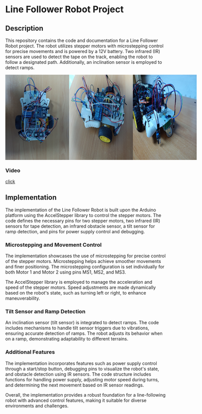 # Line Follower Robot Project

## Description

This repository contains the code and documentation for a Line Follower Robot project. The robot utilizes stepper motors with microstepping control for precise movements and is powered by a 12V battery. Two infrared (IR) sensors are used to detect the tape on the track, enabling the robot to follow a designated path. Additionally, an inclination sensor is employed to detect ramps.

<div style="display: flex; justify-content: space-between;">
  <img src="https://github.com/OctavianMihaila/Line-follower-using-stepper-motors/blob/main/photo1.jpg?raw=true" alt="Photo 1" width="200"/>
  <img src="https://github.com/OctavianMihaila/Line-follower-using-stepper-motors/blob/main/photo2.jpg?raw=true" alt="Photo 2" width="200"/>
  <img src="https://github.com/OctavianMihaila/Line-follower-using-stepper-motors/blob/main/photo3.jpg?raw=true" alt="Photo 3" width="200"/>
</div>

### Video

[click](https://drive.google.com/file/d/1AFfCffdHiyz3Ny4kCnAHTGUHm5Ol00mJ/view)

## Implementation

The implementation of the Line Follower Robot is built upon the Arduino platform using the AccelStepper library to control the stepper motors. The code defines the necessary pins for two stepper motors, two infrared (IR) sensors for tape detection, an infrared obstacle sensor, a tilt sensor for ramp detection, and pins for power supply control and debugging.

### Microstepping and Movement Control

The implementation showcases the use of microstepping for precise control of the stepper motors. Microstepping helps achieve smoother movements and finer positioning. The microstepping configuration is set individually for both Motor 1 and Motor 2 using pins MS1, MS2, and MS3.

The AccelStepper library is employed to manage the acceleration and speed of the stepper motors. Speed adjustments are made dynamically based on the robot's state, such as turning left or right, to enhance maneuverability.

### Tilt Sensor and Ramp Detection

An inclination sensor (tilt sensor) is integrated to detect ramps. The code includes mechanisms to handle tilt sensor triggers due to vibrations, ensuring accurate detection of ramps. The robot adjusts its behavior when on a ramp, demonstrating adaptability to different terrains.

### Additional Features

The implementation incorporates features such as power supply control through a start/stop button, debugging pins to visualize the robot's state, and obstacle detection using IR sensors. The code structure includes functions for handling power supply, adjusting motor speed during turns, and determining the next movement based on IR sensor readings.

Overall, the implementation provides a robust foundation for a line-following robot with advanced control features, making it suitable for diverse environments and challenges.
